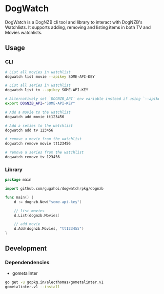 # DogWatch

DogWatch is a DogNZB cli tool and library to interact with DogNZB's Watchlists. It supports adding, removing and listing items in both TV and Movies watchlists.

## Usage

### CLI

```bash
# List all movies in watchlist
dogwatch list movie --apikey SOME-API-KEY

# List all series in watchlist
dogwatch list tv --apikey SOME-API-KEY

# Alternatively set `DOGNZB_API` env variable instead if using `--apikey` flag
export DOGNZB_API="SOME-API-KEY"

# Add a movie to the watchlist
dogwatch add movie tt123456

# Add a seties to the watchlist
dogwatch add tv 123456

# remove a movie from the watchlist
dogwatch remove movie tt123456

# remove a series from the watchlist
dogwatch remove tv 123456
```

### Library

```go
package main

import github.com/gugahoi/dogwatch/pkg/dognzb

func main() {
    d := dognzb.New("some-api-key")

    // list movies
    d.List(dognzb.Movies)

    // add movie
    d.Add(dognzb.Movies, "tt123455")
}
```

## Development

### Dependendencies

* gometalinter

```bash
go get -u gopkg.in/alecthomas/gometalinter.v1
gometalinter.v1 --install
```
